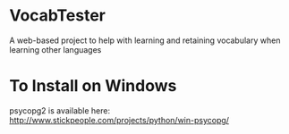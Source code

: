VocabTester
===========

A web-based project to help with learning and retaining vocabulary when learning other languages

# To Install on Windows
psycopg2 is available here: http://www.stickpeople.com/projects/python/win-psycopg/